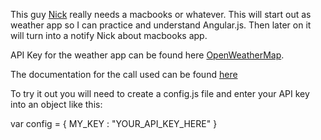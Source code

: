 This guy [Nick](https://github.com/nickbouldien)  really needs a macbooks or whatever. This will start out as weather app so I can practice and understand Angular.js. Then later on it will turn into a notify Nick about macbooks app.

API Key for the weather app can be found here [OpenWeatherMap](https://openweathermap.org/api).

The documentation for the call used can be found [here](https://openweathermap.org/current#one)

To try it out you will need to create a config.js file and enter your API key into an object like this:

var config = {
  MY_KEY : "YOUR_API_KEY_HERE"
}
